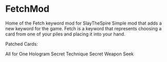 # FetchMod
Home of the Fetch keyword mod for SlayTheSpire
Simple mod that adds a new keyword for the game. 
Fetch is a keyword that represents choosing a card from one of your piles and placing it into your hand.

Patched Cards:

All for One
Hologram
Secret Technique
Secret Weapon
Seek
